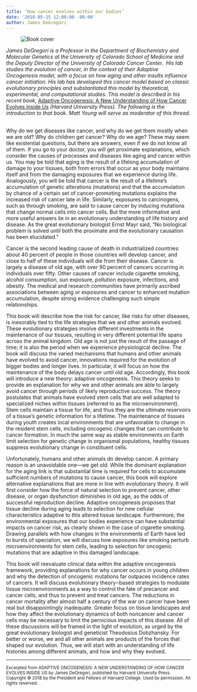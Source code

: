 ```yaml
---
title: ‘How cancer evolves within our bodies’
date: '2018-05-15 12:00:00 -06:00'
author: James DeGregori
---
```

<figure>
<img src="{{ site.baseurl }}/uploads/2018/DeGregori_Cover_600.jpg" alt="Book cover"/>
</figure>


<i>James DeGregori is a Professor in the Department of Biochemistry and Molecular Genetics at the University of Colorado School of Medicine and the Deputy Director of the University of Colorado Cancer Center.  His lab studies the evolution of cancer, in the context of their Adaptive Oncogenesis model, with a focus on how aging and other insults influence cancer initiation. His lab has developed this cancer model based on classic evolutionary principles and substantiated this model by theoretical, experimental, and computational studies. This model is described in his recent book, </i><a href="https://www.amazon.com/Adaptive-Oncogenesis-Understanding-Cancer-Evolves/dp/0674545397">Adaptive Oncogenesis: A New Understanding of How Cancer Evolves inside Us</a><i> (Harvard University Press). The following is the introduction to that book. Matt Young will serve as moderator of this thread.</i>
<br/>   

Why do we get diseases like cancer, and why do we get them mostly when we are old? Why do children get cancer? Why do we age? These may seem like existential questions, but there are answers, even if we do not know all of them. If you go to your doctor, you will get proximate explanations, which consider the causes of processes and diseases like aging and cancer within us. You may be told that aging is the result of a lifelong accumulation of damage to your tissues, both from errors that occur as your body maintains itself and from the damaging exposures that we experience during life. Analogously, you will be told that cancer is the result of a lifetime’s accumulation of genetic alterations (mutations) and that the accumulation by chance of a certain set of cancer-promoting mutations explains the increased risk of cancer late in life. Similarly, exposures to carcinogens, such as through smoking, are said to cause cancer by inducing mutations that change normal cells into cancer cells. But the more informative and more useful answers lie in an evolutionary understanding of life history and disease. As the great evolutionary biologist Ernst Mayr said, “No biological problem is solved until both the proximate and the evolutionary causation has been elucidated.”


Cancer is the second leading cause of death in industrialized countries: about 40 percent of people in those countries will develop cancer, and close to half of these individuals will die from their disease. Cancer is largely a disease of old age, with over 90 percent of cancers occurring in individuals over fifty. Other causes of cancer include cigarette smoking, alcohol consumption, sun exposure, pollution exposure, infections, and obesity. The medical and research communities have primarily ascribed associations between aging or exposures and cancer to enhanced mutation accumulation, despite strong evidence challenging such simple relationships.

<!--more-->

This book will describe how the risk for cancer, like risks for other diseases, is inexorably tied to the life strategies that we and other animals evolved. These evolutionary strategies involve different investments in the maintenance of our tissues, resulting in very different potential life spans across the animal kingdom. Old age is not just the result of the passage of time; it is also the period when we experience physiological decline. The book will discuss the varied mechanisms that humans and other animals have evolved to avoid cancer, innovations required for the evolution of bigger bodies and longer lives. In particular, it will focus on how the maintenance of the body delays cancer until old age. Accordingly, this book will introduce a new theory: adaptive oncogenesis. This theory seeks to provide an explanation for why we and other animals are able to largely avoid cancer through periods of likely reproductive success. The theory postulates that animals have evolved stem cells that are well adapted to specialized niches within tissues (referred to as the microenvironment). Stem cells maintain a tissue for life, and thus they are the ultimate reservoirs of a tissue’s genetic information for a lifetime. The maintenance of tissues during youth creates local environments that are unfavorable to change in the resident stem cells, including oncogenic changes that can contribute to cancer formation. In much the same way as stable environments on Earth limit selection for genetic change in organismal populations, healthy tissues suppress evolutionary change in constituent cells.


Unfortunately, humans and other animals do develop cancer. A primary reason is an unavoidable one—we get old. While the dominant explanation for the aging link is that substantial time is required for cells to accumulate sufficient numbers of mutations to cause cancer, this book will explore alternative explanations that are more in line with evolutionary theory. It will first consider how the force of natural selection to prevent cancer, other disease, or organ dysfunction diminishes in old age, as the odds of successful reproduction decline. Adaptive oncogenesis proposes that tissue decline during aging leads to selection for new cellular characteristics adaptive to this altered tissue landscape. Furthermore, the environmental exposures that our bodies experience can have substantial impacts on cancer risk, as clearly shown in the case of cigarette smoking. Drawing parallels with how changes in the environments of Earth have led to bursts of speciation, we will discuss how exposures like smoking perturb microenvironments for stem cells, leading to selection for oncogenic mutations that are adaptive in this damaged landscape.


This book will reevaluate clinical data within the adaptive oncogenesis framework, providing explanations for why cancer occurs in young children and why the detection of oncogenic mutations far outpaces incidence rates of cancers. It will discuss evolutionary theory‒based strategies to modulate tissue microenvironments as a way to control the fate of precancer and cancer cells, and thus to prevent and treat cancers. The reductions in cancer mortality after almost half a century of the war on cancer have been real but disappointingly inadequate. Greater focus on tissue landscapes and how they affect the evolutionary dynamics of both noncancer and cancer cells may be necessary to limit the pernicious impacts of this disease. All of these discussions will be framed in the light of evolution, as urged by the great evolutionary biologist and geneticist Theodosius Dobzhansky. For better or worse, we and all other animals are products of the forces that shaped our evolution. Thus, we will start with an understanding of life histories among different animals, and how and why they evolved.

 - - - 
 
<small>Excerpted from ADAPTIVE ONCOGENESIS: A NEW UNDERSTANDING OF HOW CANCER EVOLVES INSIDE US by James DeGregori, published by Harvard University Press. Copyright © 2018 by the President and Fellows of Harvard College. Used by permission. All rights reserved.</small>
